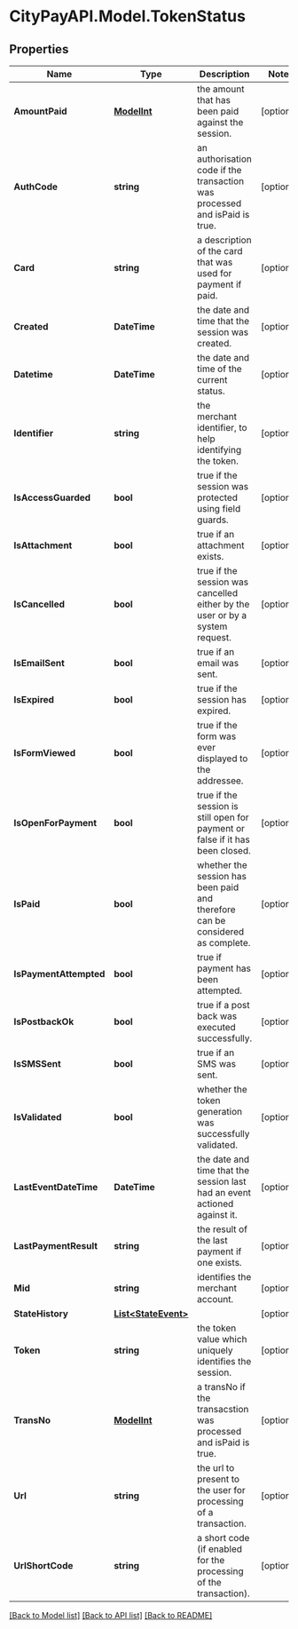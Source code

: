 # CityPayAPI.Model.TokenStatus

## Properties

Name | Type | Description | Notes
------------ | ------------- | ------------- | -------------
**AmountPaid** | [**ModelInt**](ModelInt.md) | the amount that has been paid against the session. | [optional] 
**AuthCode** | **string** | an authorisation code if the transaction was processed and isPaid is true. | [optional] 
**Card** | **string** | a description of the card that was used for payment if paid. | [optional] 
**Created** | **DateTime** | the date and time that the session was created. | [optional] 
**Datetime** | **DateTime** | the date and time of the current status. | [optional] 
**Identifier** | **string** | the merchant identifier, to help identifying the token. | [optional] 
**IsAccessGuarded** | **bool** | true if the session was protected using field guards. | [optional] 
**IsAttachment** | **bool** | true if an attachment exists. | [optional] 
**IsCancelled** | **bool** | true if the session was cancelled either by the user or by a system request. | [optional] 
**IsEmailSent** | **bool** | true if an email was sent. | [optional] 
**IsExpired** | **bool** | true if the session has expired. | [optional] 
**IsFormViewed** | **bool** | true if the form was ever displayed to the addressee. | [optional] 
**IsOpenForPayment** | **bool** | true if the session is still open for payment or false if it has been closed. | [optional] 
**IsPaid** | **bool** | whether the session has been paid and therefore can be considered as complete. | [optional] 
**IsPaymentAttempted** | **bool** | true if payment has been attempted. | [optional] 
**IsPostbackOk** | **bool** | true if a post back was executed successfully. | [optional] 
**IsSMSSent** | **bool** | true if an SMS was sent. | [optional] 
**IsValidated** | **bool** | whether the token generation was successfully validated. | [optional] 
**LastEventDateTime** | **DateTime** | the date and time that the session last had an event actioned against it. | [optional] 
**LastPaymentResult** | **string** | the result of the last payment if one exists. | [optional] 
**Mid** | **string** | identifies the merchant account. | [optional] 
**StateHistory** | [**List&lt;StateEvent&gt;**](StateEvent.md) |  | [optional] 
**Token** | **string** | the token value which uniquely identifies the session. | [optional] 
**TransNo** | [**ModelInt**](ModelInt.md) | a transNo if the transacstion was processed and isPaid is true. | [optional] 
**Url** | **string** | the url to present to the user for processing of a transaction. | [optional] 
**UrlShortCode** | **string** | a short code (if enabled for the processing of the transaction). | [optional] 

[[Back to Model list]](../README.md#documentation-for-models) [[Back to API list]](../README.md#documentation-for-api-endpoints) [[Back to README]](../README.md)

